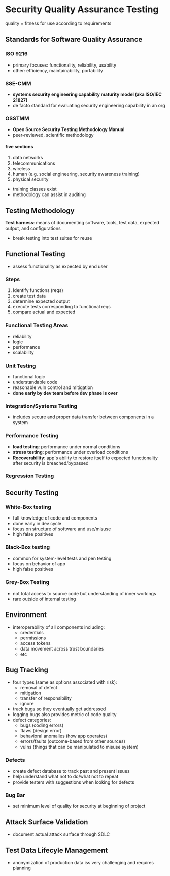 # Security Quality Assurance Testing

quality = fitness for use according to requirements

## Standards for Software Quality Assurance

### ISO 9216

- primary focuses: functionality, reliability, usability
- other: efficiency, maintainability, portability

### SSE-CMM

- **systems security engineering capability maturity model (aka ISO/IEC 21827)**
- de facto standard for evaluating security engineering capability in an org

### OSSTMM

- **Open Source Security Testing Methodology Manual**
- peer-reviewed, scientific methodology

#### five sections

1. data networks
2. telecommunications
3. wireless
4. human (e.g. social engineering, security awareness training)
5. physical security

- training classes exist
- methodology can assist in auditing

## Testing Methodology

**Test harness**: means of documenting software, tools, test data, expected output, and configurations

- break testing into test suites for reuse

## Functional Testing

- assess functionality as expected by end user

### Steps

1. Identify functions (reqs)
2. create test data
3. determine expected output
4. execute tests corresponding to functional reqs
5. compare actual and expected

### Functional Testing Areas

- reliability
- logic
- performance
- scalability

### Unit Testing

- functional logic
- understandable code
- reasonable vuln control and mitigation
- **done early by dev team before dev phase is over**

### Integration/Systems Testing

- includes secure and proper data transfer between components in a system

### Performance Testing

- **load testing**: performance under normal conditions
- **stress testing**: performance under overload conditions
- **Recoverability**: app's ability to restore itself to expected functionality after security is breached/bypassed

### Regression Testing

## Security Testing

### White-Box testing

- full knowledge of code and components
- done early in dev cycle
- focus on structure of software and use/misuse
- high false positives

### Black-Box testing

- common for system-level tests and pen testing
- focus on behavior of app
- high false positives

### Grey-Box Testing

- not total access to source code but understanding of inner workings
- rare outside of internal testing

## Environment

- interoperability of all components including:
  - credentials
  - permissions
  - access tokens
  - data movement across trust boundaries
  - etc

## Bug Tracking

- four types (same as options associated with risk):
  - removal of defect
  - mitigation
  - transfer of responsibility
  - ignore
- track bugs so they eventually get addressed
- logging bugs also provides metric of code quality
- defect categories:
  - bugs (coding errors)
  - flaws (design error)
  - behavioral anomalies (how app operates)
  - errors/faults (outcome-based from other sources)
  - vulns (things that can be manipulated to misuse system)

### Defects

- create defect database to track past and present issues
- help understand what not to do/what not to repeat
- provide testers with suggestions when looking for defects

### Bug Bar

- set minimum level of quality for security at beginning of project

## Attack Surface Validation

- document actual attack surface through SDLC

## Test Data Lifecyle Management

- anonymization of production data iss very challenging and requires planning
